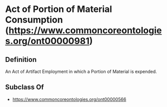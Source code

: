 # Act of Portion of Material Consumption (https://www.commoncoreontologies.org/ont00000981)

## Definition
An Act of Artifact Employment in which a Portion of Material is expended.

## Subclass Of
- https://www.commoncoreontologies.org/ont00000566

